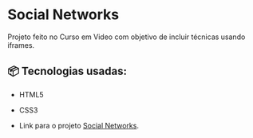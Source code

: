 # Social Networks

Projeto feito no Curso em Video com objetivo de incluir técnicas usando iframes.

## 📦 Tecnologias usadas:

* HTML5
* CSS3

* Link para o projeto [Social Networks](https://jpsantosss.github.io/social-networks/).
